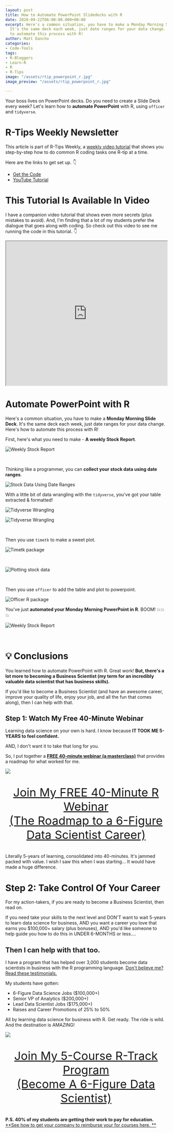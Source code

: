 ```yaml
---
layout: post
title: How to Automate PowerPoint Slidedecks with R
date: 2020-09-22T06:00:00.000+00:00
excerpt: Here's a common situation, you have to make a Monday Morning Slide Deck.
  It's the same deck each week, just date ranges for your data change. Here's how
  to automate this process with R!
author: Matt Dancho
categories:
- Code-Tools
tags:
- R-Bloggers
- Learn-R
- R
- R-Tips
image: "/assets/rtip_powerpoint_r.jpg"
image_preview: "/assets/rtip_powerpoint_r.jpg"

---
```

Your boss lives on PowerPoint decks. Do you need to create a Slide Deck every week? Let's learn how to **automate PowerPoint** with R, using `officer` and `tidyverse`.

# R-Tips Weekly Newsletter

This article is part of R-Tips Weekly, a <a href="https://learn.business-science.io/r-tips-newsletter">weekly video tutorial</a> that shows you step-by-step how to do common R coding tasks one R-tip at a time.

<p>Here are the links to get set up. 👇</p>

<ul> <li><a href="https://learn.business-science.io/r-tips-newsletter">Get the Code</a></li> <li><a href="https://youtu.be/JJ5Ltw4PDn4">YouTube Tutorial</a></li> </ul>

# This Tutorial Is Available In Video

I have a companion video tutorial that shows even more secrets (plus mistakes to avoid).  And, I'm finding that a lot of my students prefer the dialogue that goes along with coding. So check out this video to see me running the code in this tutorial. 👇

<iframe width="100%" height="450" src="https://www.youtube.com/embed/JJ5Ltw4PDn4" title="YouTube video player" frameborder="1" allow="accelerometer; autoplay; clipboard-write; encrypted-media; gyroscope; picture-in-picture" allowfullscreen></iframe>

# Automate PowerPoint with R

Here's a common situation, you have to make a **Monday Morning Slide Deck**. It's the same deck each week, just date ranges for your data change. Here's how to automate this process with R!

First, here's what you need to make - **A weekly Stock Report**.

![Weekly Stock Report](/assets/2020-09-22-automate-powerpoint/weekly-stock-report.jpg)

<br>

Thinking like a programmer, you can **collect your stock data using date ranges**.

![Stock Data Using Date Ranges](/assets/2020-09-22-automate-powerpoint/stock-data-using-date-ranges.jpg)

With a little bit of data wrangling with the `tidyverse`, you've got your table extracted & formatted!

![Tidyverse Wrangling](/assets/2020-09-22-automate-powerpoint/tidyverse-wrangling-1.jpg)

![Tidyverse Wrangling](/assets/2020-09-22-automate-powerpoint/tidyverse-wrangling-2.jpg)

<br>

Then you use `timetk` to make a sweet plot.

![Timetk package](/assets/2020-09-22-automate-powerpoint/timetk-1.jpg)

<br>

![Plotting stock data](/assets/2020-09-22-automate-powerpoint/plot.jpg)

<br>

Then you use `officer` to add the table and plot to powerpoint.

![Officer R package](/assets/2020-09-22-automate-powerpoint/officer-powerpoint.jpg)

You've just **automated your Monday Morning PowerPoint in R**. BOOM! 💥💥💥

![Weekly Stock Report](/assets/2020-09-22-automate-powerpoint/weekly-stock-report.jpg)

<br>

# 💡 Conclusions

You learned how to automate PowerPoint with R. Great work! **But, there's a lot more to becoming a Business Scientist (my term for an incredibly valuable data scientist that has business skills).**

If you'd like to become a Business Scientist (and have an awesome career, improve your quality of life, enjoy your job, and all the fun that comes along), then I can help with that.

## Step 1: Watch My Free 40-Minute Webinar

Learning data science on your own is hard. I know because **IT TOOK ME 5-YEARS to feel confident.**

AND, I don't want it to take that long for you.

So, I put together a [**FREE 40-minute webinar (a masterclass)**](https://learn.business-science.io/free-rtrack-masterclass-signup) that provides a roadmap for what worked for me.

![](/assets/free_rtrack_masterclass.jpg)

<p style="font-size: 36px;text-align: center;"><a href="https://learn.business-science.io/free-rtrack-masterclass-signup">Join My FREE 40-Minute R Webinar <br>(The Roadmap to a 6-Figure Data Scientist Career)</a></p>

Literally 5-years of learning, consolidated into 40-minutes. It's jammed packed with value. I wish I saw this when I was starting... It would have made a huge difference.

# Step 2: Take Control Of Your Career

For my action-takers, if you are ready to become a Business Scientist, then read on.

If you need take your skills to the next level and DON'T want to wait 5-years to learn data science for business, AND you want a career you love that earns you $100,000+ salary (plus bonuses), AND you'd like someone to help guide you how to do this in UNDER  6-MONTHS or less....

## **Then I can help with that too.**

I have a program that has helped over 3,000 students become data scientists in business with the R programming language. [Don't believe me? Read these testimonials.](https://university.business-science.io/p/5-course-bundle-machine-learning-web-apps-time-series)

My students have gotten:

* 6-Figure Data Science Jobs ($100,000+)
* Senior VP of Analytics ($200,000+)
* Lead Data Scientist Jobs ($175,000+)
* Raises and Career Promotions of 25% to 50%

All by learning data science for business with R. Get ready. The ride is wild. And the destination is AMAZING!

![](/assets/rtrack_what_theyre_doing_3.jpg)

<p style="font-size: 36px;text-align: center;"><a href="https://university.business-science.io/p/5-course-bundle-machine-learning-web-apps-time-series">Join My 5-Course R-Track Program<br>(Become A 6-Figure Data Scientist)</a></p>

**P.S. 40% of my students are getting their work to pay for education.** [**See how to get your company to reimburse your for courses here. **](https://www.business-science.io/business/2020/09/07/course-benefits-manager-negotiation.html)